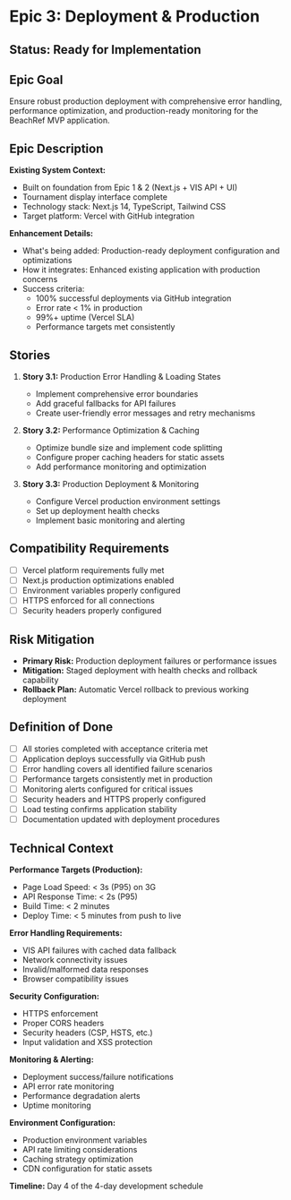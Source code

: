 # Epic 3: Deployment & Production

## Status: Ready for Implementation

## Epic Goal

Ensure robust production deployment with comprehensive error handling, performance optimization, and production-ready monitoring for the BeachRef MVP application.

## Epic Description

**Existing System Context:**

- Built on foundation from Epic 1 & 2 (Next.js + VIS API + UI)
- Tournament display interface complete
- Technology stack: Next.js 14, TypeScript, Tailwind CSS
- Target platform: Vercel with GitHub integration

**Enhancement Details:**

- What's being added: Production-ready deployment configuration and optimizations
- How it integrates: Enhanced existing application with production concerns
- Success criteria: 
  - 100% successful deployments via GitHub integration
  - Error rate < 1% in production
  - 99%+ uptime (Vercel SLA)
  - Performance targets met consistently

## Stories

1. **Story 3.1:** Production Error Handling & Loading States
   - Implement comprehensive error boundaries
   - Add graceful fallbacks for API failures
   - Create user-friendly error messages and retry mechanisms

2. **Story 3.2:** Performance Optimization & Caching
   - Optimize bundle size and implement code splitting
   - Configure proper caching headers for static assets
   - Add performance monitoring and optimization

3. **Story 3.3:** Production Deployment & Monitoring
   - Configure Vercel production environment settings
   - Set up deployment health checks
   - Implement basic monitoring and alerting

## Compatibility Requirements

- [ ] Vercel platform requirements fully met
- [ ] Next.js production optimizations enabled
- [ ] Environment variables properly configured
- [ ] HTTPS enforced for all connections
- [ ] Security headers properly configured

## Risk Mitigation

- **Primary Risk:** Production deployment failures or performance issues
- **Mitigation:** Staged deployment with health checks and rollback capability
- **Rollback Plan:** Automatic Vercel rollback to previous working deployment

## Definition of Done

- [ ] All stories completed with acceptance criteria met
- [ ] Application deploys successfully via GitHub push
- [ ] Error handling covers all identified failure scenarios
- [ ] Performance targets consistently met in production
- [ ] Monitoring alerts configured for critical issues
- [ ] Security headers and HTTPS properly configured
- [ ] Load testing confirms application stability
- [ ] Documentation updated with deployment procedures

## Technical Context

**Performance Targets (Production):**

- Page Load Speed: < 3s (P95) on 3G
- API Response Time: < 2s (P95)
- Build Time: < 2 minutes
- Deploy Time: < 5 minutes from push to live

**Error Handling Requirements:**

- VIS API failures with cached data fallback
- Network connectivity issues
- Invalid/malformed data responses
- Browser compatibility issues

**Security Configuration:**

- HTTPS enforcement
- Proper CORS headers
- Security headers (CSP, HSTS, etc.)
- Input validation and XSS protection

**Monitoring & Alerting:**

- Deployment success/failure notifications
- API error rate monitoring
- Performance degradation alerts
- Uptime monitoring

**Environment Configuration:**

- Production environment variables
- API rate limiting considerations
- Caching strategy optimization
- CDN configuration for static assets

**Timeline:** Day 4 of the 4-day development schedule